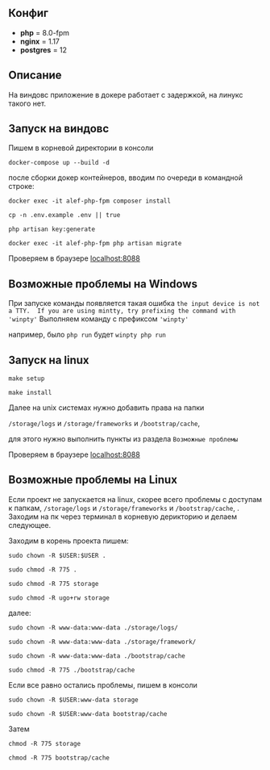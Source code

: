 ## Конфиг
* **php** = 8.0-fpm
* **nginx** = 1.17
* **postgres** = 12

## Описание
На виндовс приложение в докере работает с задержкой, на линукс такого нет.


## Запуск на виндовс

Пишем в корневой директории в консоли

`docker-compose up --build -d`

после сборки докер контейнеров, вводим по очереди в командной строке:

`docker exec -it alef-php-fpm composer install`

`cp -n .env.example .env || true`

`php artisan key:generate`

`docker exec -it alef-php-fpm php artisan migrate`


Проверяем в браузере [localhost:8088](http://localhost:8088/)

## Возможные проблемы на Windows
При запуске команды появляется такая ошибка 
`the input device is not a TTY.  If you are using mintty, try prefixing the command with 'winpty'`
Выполняем команду с префиксом `'winpty'`

например, было `php run` будет `winpty php run`



## Запуск на linux

`make setup`

`make install`


Далее на unix системах нужно добавить права на папки

`/storage/logs` и `/storage/frameworks` и `/bootstrap/cache`,

для этого нужно выполнить пункты из раздела `Возможные проблемы`

Проверяем в браузере [localhost:8088](http://localhost:8088/)

## Возможные проблемы на Linux

Если проект не запускается на linux, скорее всего проблемы с доступам к папкам,
`/storage/logs` и `/storage/frameworks` и `/bootstrap/cache`, .
Заходим на пк через терминал в корневую дерикторию и делаем следующее.


Заходим в корень проекта пишем:

`sudo chown -R $USER:$USER .`

`sudo chmod -R 775 .`

`sudo chmod -R 775 storage`

`sudo chmod -R ugo+rw storage`

далее:

`sudo chown -R www-data:www-data ./storage/logs/`

`sudo chown -R www-data:www-data ./storage/framework/`

`sudo chown -R www-data:www-data ./bootstrap/cache`

`sudo chmod -R 775 ./bootstrap/cache`

Если все равно остались проблемы, пишем в консоли

`sudo chown -R $USER:www-data storage`

`sudo chown -R $USER:www-data bootstrap/cache`

Затем

`chmod -R 775 storage`

`chmod -R 775 bootstrap/cache`


